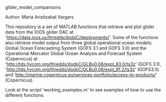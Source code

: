glider_model_comparisons

Author: Maria Aristizabal Vargars

This repository is a set of MATLAB functions that retrieve and plot glider data from the IOOS glider DAC at 'https://data.ioos.us/thredds/dodsC/deployments/'. Some of the functions also retrieve model output from three global operational ocean models: Global Ocean Forecastimg System (GOFS 3.1 and GOFS 3.0) and the Operational Mercator Global Ocean Analysis and Forecast System (Copernicus) at 'http://tds.hycom.org/thredds/dodsC/GLBv0.08/expt_93.0/ts3z' (GOFS 3.1), 'http://tds.hycom.org/thredds/dodsC/GLBu0.08/expt_91.2/ts3z' (GOFS3.0) and 'http://marine.copernicus.eu/services-portfolio/access-to-products/' (Copernicus).

Look at the script 'working_examples.m' to see examples of how to use the different functions.
